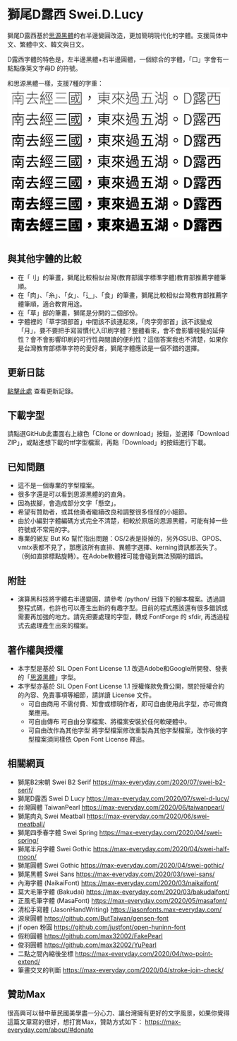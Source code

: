 # 獅尾D露西 Swei.D.Lucy

獅尾D露西基於[思源黑體](https://github.com/adobe-fonts/source-han-sans)的右半邊變圓改造，更加簡明現代化的字體。支援简体中文、繁體中文、韓文與日文。

D露西字體的特色是，左半邊黑體+右半邊圓體，一個綜合的字體，「口」字會有一點點像英文字母D 的符號。

和思源黑體一樣，支援7種的字重：
![字體預覽](https://github.com/max32002/swei-d-lucy/raw/master/preview/compare_style.png)

## 與其他字體的比較
* 在「刂」的筆畫，獅尾比較相似台灣(教育部國字標準字體)教育部推薦字體筆順。
* 在「肉」、「糸」、「女」、「辶」、「食」的筆畫，獅尾比較相似台灣教育部推薦字體筆順，適合教育用途。
* 在「草」部的筆畫，獅尾是分開的二個部份。
* 字體裡的「草字頭部首」中間該不該連起來，「肉字旁部首」該不該變成「月」，要不要把手寫習慣代入印刷字體？整體看來，會不會影響視覺的延伸性？會不會影響印刷的可行性與閱讀的便利性？這個答案我也不清楚，如果你是台灣教育部標準字符的愛好者，獅尾字體應該是一個不錯的選擇。

## 更新日誌
[點擊此處](https://github.com/max32002/swei-d-lucy/blob/master/change_log.md) 查看更新記錄。

## 下載字型

請點選GitHub此畫面右上綠色「Clone or download」按鈕，並選擇「Download ZIP」，或點進想下載的ttf字型檔案，再點「Download」的按鈕進行下載。

## 已知問題

* 這不是一個專業的字型檔案。
* 很多字還是可以看到思源黑體的的直角。
* 因為拔腳，會造成部分文字「懸空」。
* 希望有贊助者，或其他勇者繼續改良和調整很多怪怪的小細節。
* 由於小編對字體編碼方式完全不清楚，相較於原版的思源黑體，可能有掉一些符號或不常用的字。
* 專業的網友 But Ko 幫忙指出問題：OS/2表是掛掉的，另外GSUB、GPOS、vmtx表都不見了，那應該所有直排、異體字選擇、kerning資訊都丟失了。（例如直排標點旋轉）。在Adobe軟體裡可能會碰到無法預期的錯誤。

## 附註

* 演算黑科技將字體右半邊變圓，請參考 /python/ 目錄下的腳本檔案。透過調整程式碼，也許也可以產生出新的有趣字型。目前的程式應該還有很多錯誤或需要再加強的地方。請先把要處理的字型，轉成 FontForge 的 sfdir, 再透過程式去處理產生出來的檔案。

## 著作權與授權

* 本字型是基於 SIL Open Font License 1.1 改造Adobe和Google所開發、發表的「[思源黑體](https://github.com/adobe-fonts/source-han-sans)」字型。
* 本字型亦基於 SIL Open Font License 1.1 授權條款免費公開，關於授權合約的內容、免責事項等細節，請詳讀 License 文件。
    * 可自由商用 不需付費、知會或標明作者，即可自由使用此字型，亦可做商業應用。
    * 可自由傳布 可自由分享檔案、將檔案安裝於任何軟硬體中。
    * 可自由改作為其他字型 將字型檔案修改重製為其他字型檔案，改作後的字型檔案須同樣依 Open Font License 釋出。
    
    
## 相關網頁

* 獅尾B2宋朝 Swei B2 Serif
https://max-everyday.com/2020/07/swei-b2-serif/
* 獅尾D露西 Swei D Lucy
https://max-everyday.com/2020/07/swei-d-lucy/
* 台灣圓體 TaiwanPearl
https://max-everyday.com/2020/06/taiwanpearl/
* 獅尾肉丸 Swei Meatball
https://max-everyday.com/2020/06/swei-meatball/
* 獅尾四季春字體 Swei Spring
https://max-everyday.com/2020/04/swei-spring/
* 獅尾半月字體 Swei Gothic
https://max-everyday.com/2020/04/swei-half-moon/
* 獅尾圓體 Swei Gothic
https://max-everyday.com/2020/04/swei-gothic/
* 獅尾黑體 Swei Sans
https://max-everyday.com/2020/03/swei-sans/
* 內海字體 (NaikaiFont) 
https://max-everyday.com/2020/03/naikaifont/
* 莫大毛筆字體 (Bakudai)
https://max-everyday.com/2020/03/bakudaifont/
* 正風毛筆字體 (MasaFont)
https://max-everyday.com/2020/05/masafont/
* 清松手寫體 (JasonHandWriting)
https://jasonfonts.max-everyday.com/
* 源泉圓體
https://github.com/ButTaiwan/gensen-font
* jf open 粉圓
https://github.com/justfont/open-huninn-font
* 假粉圓體
https://github.com/max32002/FakePearl
* 俊羽圓體
https://github.com/max32002/YuPearl
* 二點之間內縮後坐標
https://max-everyday.com/2020/04/two-point-extend/
* 筆畫交叉的判斷
https://max-everyday.com/2020/04/stroke-join-check/

## 贊助Max

很高興可以替中華民國美學盡一分心力、讓台灣擁有更好的文字風景，如果你覺得這篇文章寫的很好，想打賞Max，贊助方式如下：
https://max-everyday.com/about/#donate
